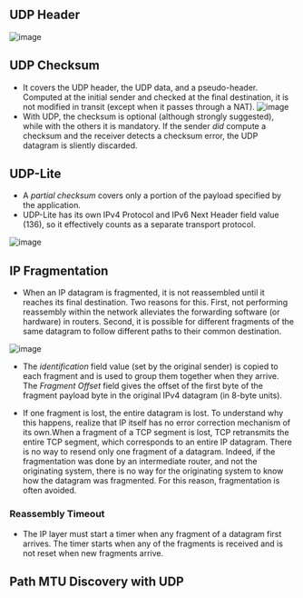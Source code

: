 ## UDP Header
![image](https://user-images.githubusercontent.com/46720890/120106638-7ce89200-c190-11eb-991e-7bae91ffb22d.png)

## UDP Checksum
* It covers the UDP header, the UDP data, and a pseudo-header. Computed at the initial sender and checked at the final destination, it is not modified in transit (except when it passes through a NAT).
![image](https://user-images.githubusercontent.com/46720890/120107250-e10c5580-c192-11eb-88e3-ee36de23ec99.png)
* With UDP, the checksum is optional (although strongly suggested), while with the others it is mandatory. If the sender *did* compute a checksum and the receiver detects a checksum error, the UDP datagram is sliently discarded.

## UDP-Lite
* A *partial checksum* covers only a portion of the payload specified by the application.
* UDP-Lite has its own IPv4 Protocol and IPv6 Next Header field value (136), so it effectively counts as a separate transport protocol.

![image](https://user-images.githubusercontent.com/46720890/120289273-b259c080-c2f3-11eb-8ef4-f1d203122aab.png)

## IP Fragmentation
* When an IP datagram is fragmented, it is not reassembled until it reaches its final destination. Two reasons for this. First, not performing reassembly within the network alleviates the forwarding software (or hardware) in routers. Second, it is possible for different fragments of the same datagram to follow different paths to their common destination.

![image](https://user-images.githubusercontent.com/46720890/120296257-868e0900-c2fa-11eb-8b51-14fa11550c68.png)

* The *identification* field value (set by the original sender) is copied to each fragment and is used to group them together when they arrive. The *Fragment Offset* field gives the offset of the first byte of the fragment payload byte in the original IPv4 datagram (in 8-byte units).

* If one fragment is lost, the entire datagram is lost. To understand why this happens, realize that IP itself has no error
correction mechanism of its own.When a fragment of a TCP segment is lost, TCP retransmits the entire TCP segment, which corresponds to an entire IP datagram. There is no way to resend only one fragment of a datagram. Indeed, if the fragmentation was done by an intermediate router, and not the originating system, there is no way for the originating system to know how the datagram was fragmented. For this reason, fragmentation is often avoided.

### Reassembly Timeout
* The IP layer must start a timer when any fragment of a datagram first arrives. The timer starts when any of the fragments is received and is not reset when new fragments arrive.

## Path MTU Discovery with UDP
